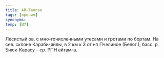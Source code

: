 ```yaml
---
title: Ай-Тамган
tags: [ороним]
synonyms:
temp: [И7]
---
```


Лесистый ов. с мно-гочисленными утесами и гротами по бортам. На сев. склоне
Караби-яйлы, в 2 км к З от нп Пчелиное (Белог.); басс. р. Биюк-Карасу – ср. РПН
айтамга.
